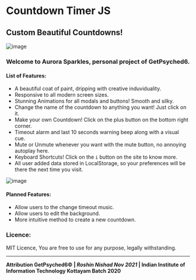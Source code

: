 # Countdown Timer JS

## Custom Beautiful Countdowns!


![image](https://user-images.githubusercontent.com/3417276/144429323-9979e812-5b00-46a1-bfae-e7d8959117ea.png)


### Welcome to Aurora Sparkles, personal project of GetPsyched6.

#### List of Features:

- A beautiful coat of paint, dripping with creative induviduality.
- Responsive to all modern screen sizes.
- Stunning Animations for all modals and buttons! Smooth and silky.
- Change the name of the countdown to anything you want! Just click on it.
- Make your own Countdown! Click on the plus button on the bottom right corner.
- Timeout alarm and last 10 seconds warning beep along with a visual cue.
- Mute or Unmute whenever you want with the mute button, no annoying autoplay here.
- Keyboard Shortcuts! Click on the `i` button on the site to know more.
- All user added data stored in LocalStorage, so your preferences will be there the next time you visit.


![image](https://user-images.githubusercontent.com/3417276/144431378-7cf3523f-4822-439f-b5bb-3e95fd7d72e9.png)


#### Planned Features:

- Allow users to the change timeout music.
- Allow users to edit the background.
- More intuitive method to create a new countdown.

### Licence:
MIT Licence, You are free to use for any purpose, legally withstanding.

---

**Attribution GetPsyched6© | *Roshin Nishad Nov 2021* | Indian Institute of Information Technology Kottayam Batch 2020**

